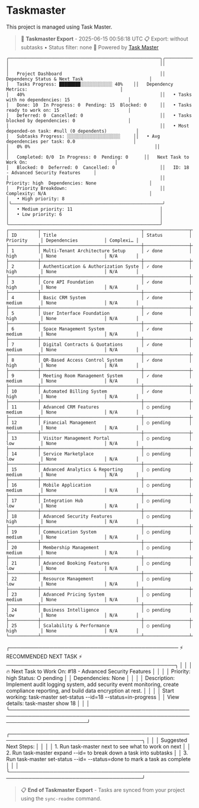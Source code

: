 # Taskmaster

This project is managed using Task Master.


<!-- TASKMASTER_EXPORT_START -->
> 🎯 **Taskmaster Export** - 2025-06-15 00:56:18 UTC
> 📋 Export: without subtasks • Status filter: none
> 🔗 Powered by [Task Master](https://task-master.dev?utm_source=github-readme&utm_medium=readme-export&utm_campaign=backend&utm_content=task-export-link)

```
╭─────────────────────────────────────────────────────────╮╭─────────────────────────────────────────────────────────╮
│                                                         ││                                                         │
│   Project Dashboard                                     ││   Dependency Status & Next Task                         │
│   Tasks Progress: ████████░░░░░░░░░░░░ 40%    ││   Dependency Metrics:                                   │
│   40%                                                   ││   • Tasks with no dependencies: 15                      │
│   Done: 10  In Progress: 0  Pending: 15  Blocked: 0     ││   • Tasks ready to work on: 15                          │
│   Deferred: 0  Cancelled: 0                             ││   • Tasks blocked by dependencies: 0                    │
│                                                         ││   • Most depended-on task: #null (0 dependents)           │
│   Subtasks Progress: ░░░░░░░░░░░░░░░░░░░░     ││   • Avg dependencies per task: 0.0                      │
│   0% 0%                                               ││                                                         │
│   Completed: 0/0  In Progress: 0  Pending: 0      ││   Next Task to Work On:                                 │
│   Blocked: 0  Deferred: 0  Cancelled: 0                 ││   ID: 18 - Advanced Security Features     │
│                                                         ││   Priority: high  Dependencies: None                    │
│   Priority Breakdown:                                   ││   Complexity: N/A                                       │
│   • High priority: 8                                   │╰─────────────────────────────────────────────────────────╯
│   • Medium priority: 11                                 │
│   • Low priority: 6                                     │
│                                                         │
╰─────────────────────────────────────────────────────────╯
┌───────────┬──────────────────────────────────────┬─────────────────┬──────────────┬───────────────────────┬───────────┐
│ ID        │ Title                                │ Status          │ Priority     │ Dependencies          │ Complexi… │
├───────────┼──────────────────────────────────────┼─────────────────┼──────────────┼───────────────────────┼───────────┤
│ 1         │ Multi-Tenant Architecture Setup      │ ✓ done          │ high         │ None                  │ N/A       │
├───────────┼──────────────────────────────────────┼─────────────────┼──────────────┼───────────────────────┼───────────┤
│ 2         │ Authentication & Authorization Syste │ ✓ done          │ high         │ None                  │ N/A       │
├───────────┼──────────────────────────────────────┼─────────────────┼──────────────┼───────────────────────┼───────────┤
│ 3         │ Core API Foundation                  │ ✓ done          │ high         │ None                  │ N/A       │
├───────────┼──────────────────────────────────────┼─────────────────┼──────────────┼───────────────────────┼───────────┤
│ 4         │ Basic CRM System                     │ ✓ done          │ medium       │ None                  │ N/A       │
├───────────┼──────────────────────────────────────┼─────────────────┼──────────────┼───────────────────────┼───────────┤
│ 5         │ User Interface Foundation            │ ✓ done          │ high         │ None                  │ N/A       │
├───────────┼──────────────────────────────────────┼─────────────────┼──────────────┼───────────────────────┼───────────┤
│ 6         │ Space Management System              │ ✓ done          │ medium       │ None                  │ N/A       │
├───────────┼──────────────────────────────────────┼─────────────────┼──────────────┼───────────────────────┼───────────┤
│ 7         │ Digital Contracts & Quotations       │ ✓ done          │ medium       │ None                  │ N/A       │
├───────────┼──────────────────────────────────────┼─────────────────┼──────────────┼───────────────────────┼───────────┤
│ 8         │ QR-Based Access Control System       │ ✓ done          │ high         │ None                  │ N/A       │
├───────────┼──────────────────────────────────────┼─────────────────┼──────────────┼───────────────────────┼───────────┤
│ 9         │ Meeting Room Management System       │ ✓ done          │ medium       │ None                  │ N/A       │
├───────────┼──────────────────────────────────────┼─────────────────┼──────────────┼───────────────────────┼───────────┤
│ 10        │ Automated Billing System             │ ✓ done          │ high         │ None                  │ N/A       │
├───────────┼──────────────────────────────────────┼─────────────────┼──────────────┼───────────────────────┼───────────┤
│ 11        │ Advanced CRM Features                │ ○ pending       │ medium       │ None                  │ N/A       │
├───────────┼──────────────────────────────────────┼─────────────────┼──────────────┼───────────────────────┼───────────┤
│ 12        │ Financial Management                 │ ○ pending       │ medium       │ None                  │ N/A       │
├───────────┼──────────────────────────────────────┼─────────────────┼──────────────┼───────────────────────┼───────────┤
│ 13        │ Visitor Management Portal            │ ○ pending       │ low          │ None                  │ N/A       │
├───────────┼──────────────────────────────────────┼─────────────────┼──────────────┼───────────────────────┼───────────┤
│ 14        │ Service Marketplace                  │ ○ pending       │ low          │ None                  │ N/A       │
├───────────┼──────────────────────────────────────┼─────────────────┼──────────────┼───────────────────────┼───────────┤
│ 15        │ Advanced Analytics & Reporting       │ ○ pending       │ medium       │ None                  │ N/A       │
├───────────┼──────────────────────────────────────┼─────────────────┼──────────────┼───────────────────────┼───────────┤
│ 16        │ Mobile Application                   │ ○ pending       │ medium       │ None                  │ N/A       │
├───────────┼──────────────────────────────────────┼─────────────────┼──────────────┼───────────────────────┼───────────┤
│ 17        │ Integration Hub                      │ ○ pending       │ low          │ None                  │ N/A       │
├───────────┼──────────────────────────────────────┼─────────────────┼──────────────┼───────────────────────┼───────────┤
│ 18        │ Advanced Security Features           │ ○ pending       │ high         │ None                  │ N/A       │
├───────────┼──────────────────────────────────────┼─────────────────┼──────────────┼───────────────────────┼───────────┤
│ 19        │ Communication System                 │ ○ pending       │ medium       │ None                  │ N/A       │
├───────────┼──────────────────────────────────────┼─────────────────┼──────────────┼───────────────────────┼───────────┤
│ 20        │ Membership Management                │ ○ pending       │ medium       │ None                  │ N/A       │
├───────────┼──────────────────────────────────────┼─────────────────┼──────────────┼───────────────────────┼───────────┤
│ 21        │ Advanced Booking Features            │ ○ pending       │ low          │ None                  │ N/A       │
├───────────┼──────────────────────────────────────┼─────────────────┼──────────────┼───────────────────────┼───────────┤
│ 22        │ Resource Management                  │ ○ pending       │ low          │ None                  │ N/A       │
├───────────┼──────────────────────────────────────┼─────────────────┼──────────────┼───────────────────────┼───────────┤
│ 23        │ Advanced Pricing System              │ ○ pending       │ medium       │ None                  │ N/A       │
├───────────┼──────────────────────────────────────┼─────────────────┼──────────────┼───────────────────────┼───────────┤
│ 24        │ Business Intelligence                │ ○ pending       │ low          │ None                  │ N/A       │
├───────────┼──────────────────────────────────────┼─────────────────┼──────────────┼───────────────────────┼───────────┤
│ 25        │ Scalability & Performance            │ ○ pending       │ high         │ None                  │ N/A       │
└───────────┴──────────────────────────────────────┴─────────────────┴──────────────┴───────────────────────┴───────────┘
```

╭────────────────────────────────────────────── ⚡ RECOMMENDED NEXT TASK ⚡ ──────────────────────────────────────────────╮
│                                                                                                                         │
│  🔥 Next Task to Work On: #18 - Advanced Security Features                                  │
│                                                                                                                         │
│  Priority: high   Status: ○ pending                                                                                     │
│  Dependencies: None                                                                                                     │
│                                                                                                                         │
│  Description: Implement audit logging system, add security event monitoring, create compliance reporting, and build data encryption at rest.     │
│                                                                                                                         │
│  Start working: task-master set-status --id=18 --status=in-progress                                                     │
│  View details: task-master show 18                                                                      │
│                                                                                                                         │
╰─────────────────────────────────────────────────────────────────────────────────────────────────────────────────────────╯


╭──────────────────────────────────────────────────────────────────────────────────────╮
│                                                                                      │
│   Suggested Next Steps:                                                              │
│                                                                                      │
│   1. Run task-master next to see what to work on next                                │
│   2. Run task-master expand --id=<id> to break down a task into subtasks             │
│   3. Run task-master set-status --id=<id> --status=done to mark a task as complete   │
│                                                                                      │
╰──────────────────────────────────────────────────────────────────────────────────────╯

> 📋 **End of Taskmaster Export** - Tasks are synced from your project using the `sync-readme` command.
<!-- TASKMASTER_EXPORT_END -->

